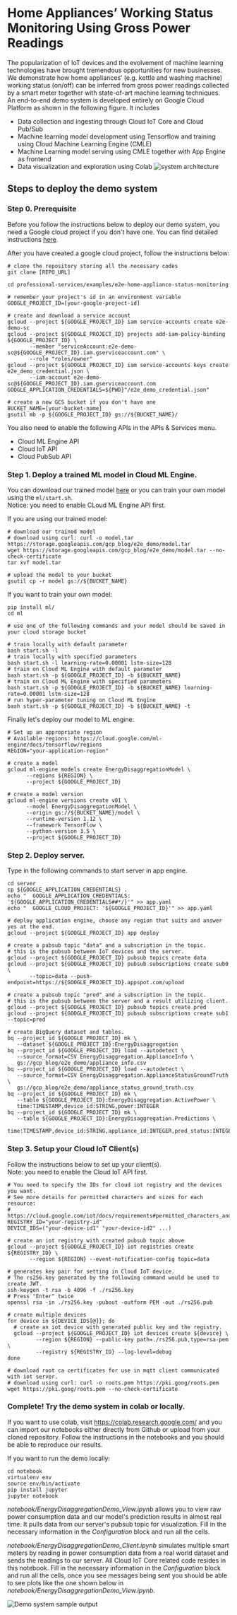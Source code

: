# Home Appliances’ Working Status Monitoring Using Gross Power Readings
The popularization of IoT devices and the evolvement of machine learning technologies have brought tremendous opportunities for new businesses. We demonstrate how home appliances’ (e.g. kettle and washing machine) working status (on/off) can be inferred from gross power readings collected by a smart meter together with state-of-art machine learning techniques. An end-to-end demo system is developed entirely on Google Cloud Platform as shown in the following figure. It includes
* Data collection and ingesting through Cloud IoT Core and Cloud Pub/Sub
* Machine learning model development using Tensorflow and training using Cloud Machine Learning Engine (CMLE)
* Machine Learning model serving using CMLE together with App Engine as frontend
* Data visualization and exploration using Colab
![system architecture](https://storage.googleapis.com/gcp_blog/img/arch.jpg)  

## Steps to deploy the demo system

### Step 0. Prerequisite
Before you follow the instructions below to deploy our demo system, you need a Google cloud project if you don't have one. You can find detailed instructions [here](https://cloud.google.com/dataproc/docs/guides/setup-project).

After you have created a google cloud project, follow the instructions below:
```shell
# clone the repository storing all the necessary codes
git clone [REPO_URL]

cd professional-services/examples/e2e-home-appliance-status-monitoring

# remember your project's id in an environment variable
GOOGLE_PROJECT_ID=[your-google-project-id]

# create and download a service account
gcloud --project ${GOOGLE_PROJECT_ID} iam service-accounts create e2e-demo-sc
gcloud --project ${GOOGLE_PROJECT_ID} projects add-iam-policy-binding ${GOOGLE_PROJECT_ID} \
       --member "serviceAccount:e2e-demo-sc@${GOOGLE_PROJECT_ID}.iam.gserviceaccount.com" \
       --role "roles/owner"
gcloud --project ${GOOGLE_PROJECT_ID} iam service-accounts keys create e2e_demo_credential.json \
       --iam-account e2e-demo-sc@${GOOGLE_PROJECT_ID}.iam.gserviceaccount.com
GOOGLE_APPLICATION_CREDENTIALS=${PWD}"/e2e_demo_credential.json"

# create a new GCS bucket if you don't have one
BUCKET_NAME=[your-bucket-name]
gsutil mb -p ${GOOGLE_PROJECT_ID} gs://${BUCKET_NAME}/
```

You also need to enable the following APIs in the APIs & Services menu.
* Cloud ML Engine API
* Cloud IoT API
* Cloud PubSub API

### Step 1. Deploy a trained ML model in Cloud ML Engine.
You can download our trained model [here](https://storage.googleapis.com/gcp_blog/e2e_demo/model.tar) or you can train your own model using the `ml/start.sh`.  
Notice: you need to enable CLoud ML Engine API first.  

If you are using our trained model:
```shell
# download our trained model
# download using curl: curl -o model.tar https://storage.googleapis.com/gcp_blog/e2e_demo/model.tar
wget https://storage.googleapis.com/gcp_blog/e2e_demo/model.tar --no-check-certificate
tar xvf model.tar

# upload the model to your bucket
gsutil cp -r model gs://${BUCKET_NAME}
```

If you want to train your own model:
```shell
pip install ml/
cd ml

# use one of the following commands and your model should be saved in your cloud storage bucket

# train locally with default parameter
bash start.sh -l
# train locally with specified parameters
bash start.sh -l learning-rate=0.00001 lstm-size=128
# train on Cloud ML Engine with default parameter
bash start.sh -p ${GOOGLE_PROJECT_ID} -b ${BUCKET_NAME}
# train on Cloud ML Engine with specified parameters
bash start.sh -p ${GOOGLE_PROJECT_ID} -b ${BUCKET_NAME} learning-rate=0.00001 lstm-size=128
# run hyper-parameter tuning on Cloud ML Engine
bash start.sh -p ${GOOGLE_PROJECT_ID} -b ${BUCKET_NAME} -t
```

Finally let's deploy our model to ML engine:
```shell
# Set up an appropriate region
# Available regions: https://cloud.google.com/ml-engine/docs/tensorflow/regions
REGION="your-application-region"

# create a model
gcloud ml-engine models create EnergyDisaggregationModel \
      --regions ${REGION} \
      --project ${GOOGLE_PROJECT_ID}
      
# create a model version
gcloud ml-engine versions create v01 \
      --model EnergyDisaggregationModel \
      --origin gs://${BUCKET_NAME}/model \
      --runtime-version 1.12 \
      --framework TensorFlow \
      --python-version 3.5 \
      --project ${GOOGLE_PROJECT_ID}
```

### Step 2. Deploy server.
Type in the following commands to start server in app engine.  
```shell
cd server
cp ${GOOGLE_APPLICATION_CREDENTIALS} .
echo "  GOOGLE_APPLICATION_CREDENTIALS: '${GOOGLE_APPLICATION_CREDENTIALS##*/}'" >> app.yaml
echo "  GOOGLE_CLOUD_PROJECT: '${GOOGLE_PROJECT_ID}'" >> app.yaml

# deploy application engine, choose any region that suits and answer yes at the end.
gcloud --project ${GOOGLE_PROJECT_ID} app deploy

# create a pubsub topic "data" and a subscription in the topic.
# this is the pubsub between IoT devices and the server.
gcloud --project ${GOOGLE_PROJECT_ID} pubsub topics create data
gcloud --project ${GOOGLE_PROJECT_ID} pubsub subscriptions create sub0 \
       --topic=data --push-endpoint=https://${GOOGLE_PROJECT_ID}.appspot.com/upload

# create a pubsub topic "pred" and a subscription in the topic.
# this is the pubsub between the server and a result utilizing client.
gcloud --project ${GOOGLE_PROJECT_ID} pubsub topics create pred
gcloud --project ${GOOGLE_PROJECT_ID} pubsub subscriptions create sub1 --topic=pred

# create BigQuery dataset and tables.
bq --project_id ${GOOGLE_PROJECT_ID} mk \
   --dataset ${GOOGLE_PROJECT_ID}:EnergyDisaggregation
bq --project_id ${GOOGLE_PROJECT_ID} load --autodetect \
   --source_format=CSV EnergyDisaggregation.ApplianceInfo \
   gs://gcp_blog/e2e_demo/appliance_info.csv
bq --project_id ${GOOGLE_PROJECT_ID} load --autodetect \
   --source_format=CSV EnergyDisaggregation.ApplianceStatusGroundTruth \
   gs://gcp_blog/e2e_demo/appliance_status_ground_truth.csv
bq --project_id ${GOOGLE_PROJECT_ID} mk \
   --table ${GOOGLE_PROJECT_ID}:EnergyDisaggregation.ActivePower \
   time:TIMESTAMP,device_id:STRING,power:INTEGER
bq --project_id ${GOOGLE_PROJECT_ID} mk \
   --table ${GOOGLE_PROJECT_ID}:EnergyDisaggregation.Predictions \
   time:TIMESTAMP,device_id:STRING,appliance_id:INTEGER,pred_status:INTEGER,pred_prob:FLOAT
```

### Step 3. Setup your Cloud IoT Client(s)
Follow the instructions below to set up your client(s).  
Note: you need to enable the Cloud IoT API first.  
```shell
# You need to specify the IDs for cloud iot registry and the devices you want.
# See more details for permitted characters and sizes for each resource:
# https://cloud.google.com/iot/docs/requirements#permitted_characters_and_size_requirements
REGISTRY_ID="your-registry-id"
DEVICE_IDS=("your-device-id1" "your-device-id2" ...)

# create an iot registry with created pubsub topic above
gcloud --project ${GOOGLE_PROJECT_ID} iot registries create ${REGISTRY_ID} \
       --region ${REGION} --event-notification-config topic=data

# generates key pair for setting in Cloud IoT device.
# The rs256.key generated by the following command would be used to create JWT.
ssh-keygen -t rsa -b 4096 -f ./rs256.key 
# Press "Enter" twice
openssl rsa -in ./rs256.key -pubout -outform PEM -out ./rs256.pub

# create multiple devices
for device in ${DEVICE_IDS[@]}; do
  # create an iot device with generated public key and the registry.
  gcloud --project ${GOOGLE_PROJECT_ID} iot devices create ${device} \
         --region ${REGION} --public-key path=./rs256.pub,type=rsa-pem \
         --registry ${REGISTRY_ID} --log-level=debug
done

# download root ca certificates for use in mqtt client communicated with iot server.
# download using curl: curl -o roots.pem https://pki.goog/roots.pem
wget https://pki.goog/roots.pem --no-check-certificate
```

### Complete! Try the demo system in colab or locally.
If you want to use colab, visit https://colab.research.google.com/ and you can import our notebooks either directly from Github or upload from your cloned repository. Follow the instructions in the notebooks and you should be able to reproduce our results.

If you want to run the demo locally:
```
cd notebook
virtualenv env
source env/bin/activate
pip install jupyter
jupyter notebook
```

*notebook/EnergyDisaggregationDemo_View.ipynb* allows you to view raw power consumption data and our model's prediction results in almost real time. It pulls data from our server's pubsub topic for visualization. Fill in the necessary information in the *Configuration* block and run all the cells.  

*notebook/EnergyDisaggregationDemo_Client.ipynb* simulates multiple smart meters by reading in power consumption data from a real world dataset and sends the readings to our server. All Cloud IoT Core related code resides in this notebook. Fill in the necessary information in the *Configuration* block and run all the cells, once you see messages being sent you should be able to see plots like the one shown below in *notebook/EnergyDisaggregationDemo_View.ipynb*.  

![Demo system sample output](https://storage.googleapis.com/gcp_blog/img/demo03.gif)


